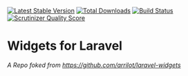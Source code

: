 [![Latest Stable Version](https://poser.pugx.org/Partoo/laravel-widgets/v/stable.svg)](https://packagist.org/packages/Partoo/laravel-widgets/)
[![Total Downloads](https://img.shields.io/packagist/dt/Partoo/laravel-widgets.svg)](https://packagist.org/packages/Partoo/laravel-widgets)
[![Build Status](https://img.shields.io/travis/Partoo/laravel-widgets/master.svg)](https://travis-ci.org/Partoo/laravel-widgets)
[![Scrutinizer Quality Score](https://img.shields.io/scrutinizer/g/Partoo/laravel-widgets/master.svg)](https://scrutinizer-ci.com/g/Partoo/laravel-widgets/)

# Widgets for Laravel

*A Repo foked from https://github.com/arrilot/laravel-widgets*

 